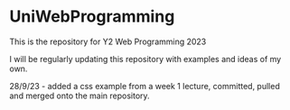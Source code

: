 # UniWebProgramming
This is the repository for Y2 Web Programming 2023

I will be regularly updating this repository with examples and ideas of my own.

28/9/23 - added a css example from a week 1 lecture, committed, pulled and merged onto the main repository.
